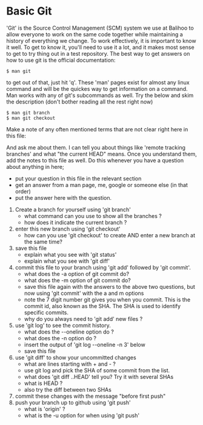 # Basic Git

'Git' is the Source Control Management (SCM) system we use at Balihoo to allow everyone to work on the same code together while maintaining a history of everything we change.
To work effectively, it is important to know it well. To get to know it, you'll need to use it a lot, and it makes most sense to get to try thing out in a test repository.
The best way to get answers on how to use git is the official documentation:

    $ man git

to get out of that, just hit 'q'. These 'man' pages exist for almost any linux command and will be the quickes way to get information on a command.
Man works with any of git's subcommands as well. Try the below and skim the description (don't bother reading all the rest right now)

    $ man git branch
    $ man git checkout

Make a note of any often mentioned terms that are not clear right here in this file:

And ask me about them. I can tell you about things like 'remote tracking branches' and what "the current HEAD" means.
Once you understand them, add the notes to this file as well. Do this whenever you have a question about anything in here;
 - put your question in this file in the relevant section
 - get an answer from a man page, me, google or someone else (in that order)
 - put the answer here with the question.

1. Create a branch for yourself using 'git branch'
    - what command can you use to show all the branches ?
    - how does it indicate the current branch ?
1. enter this new branch using 'git checkout'
    - how can you use 'git checkout' to create AND enter a new branch at the same time?
1. save this file
    - explain what you see with 'git status'
    - explain what you see with 'git diff'
1. commit this file to your branch using 'git add' followed by 'git commit'.
    - what does the -a option of git commit do?
    - what does the -m option of git commit do?
    - save this file again with the answers to the above two questions, but now using 'git commit' with the a and m options
    - note the 7 digit number git gives you when you commit. This is the commit id, also known as the SHA. The SHA is used to identify specific commits.
    - why do you always need to 'git add' new files ?
1. use 'git log' to see the commit history.
    - what does the --oneline option do ?
    - what does the -n option do ?
    - insert the output of 'git log --oneline -n 3' below
    - save this file
1. use 'git diff' to show your uncommitted changes
    - what are lines starting with + and - ?
    - use git log and pick the SHA of some commit from the list.
    - what does 'git diff <SHA>..HEAD' tell you? Try it with several SHAs
    - what is HEAD ?
    - also try the diff between two SHAs
1. commit these changes with the message "before first push"
1. push your branch up to github using 'git push'
    - what is 'origin' ?
    - what is the -u option for when using 'git push'


